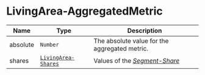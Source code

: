 
# LivingArea-AggregatedMetric
Name        |Type      | Description
------------|----------|------------
absolute | `Number` | The absolute value for the aggregated metric.
shares | [`LivingArea-Shares`](/api/reference/data-modelsata-models/r-shares/living-area.md) | Values of the [*Segment-Share*](/api/concepts/statistics.md#share)
